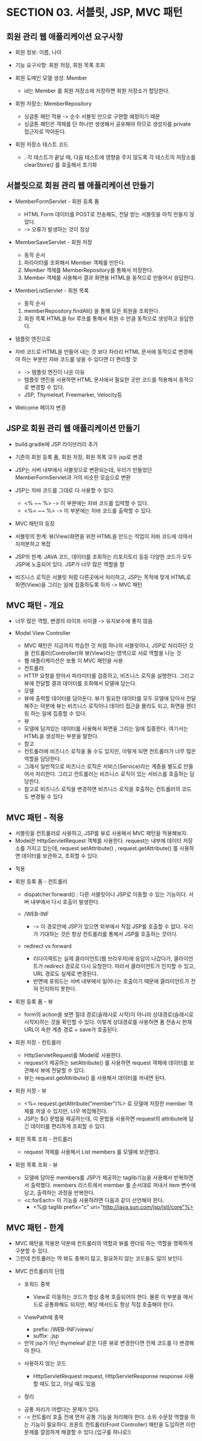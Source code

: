 # SECTION 03. 서블릿, JSP, MVC 패턴

## 회원 관리 웹 애플리케이션 요구사항

- 회원 정보: 이름, 나이
- 기능 요구사항: 회원 저장, 회원 목록 조회

- 회원 도메인 모델 생성: Member
    - id는 Member 를 회원 저장소에 저장하면 회원 저장소가 할당한다.

- 회원 저장소: MemberRepository
    - 싱글톤 패턴 적용 -> 순수 서블릿 만으로 구현할 예정이기 때문
    - 싱글톤 패턴은 객체를 단 하나만 생생해서 공유해야 하므로 생성자를 private 접근자로 막아둔다.

- 회원 저장소 테스트 코드
    - . 각 테스트가 끝날 때, 다음 테스트에 영향을 주지 않도록 각 테스트의 저장소를 clearStore() 를 호출해서 초기화

## 서블릿으로 회원 관리 웹 애플리케이션 만들기

- MemberFormServlet - 회원 등록 폼
    - HTML Form 데이터를 POST로 전송해도, 전달 받는 서블릿을 아직 만들지 않았다.    
    - -> 오류가 발생하는 것이 정상

- MemberSaveServlet - 회원 저장
    - 동작 순서
    1. 파라미터를 조회해서 Member 객체를 만든다.
    2. Member 객체를 MemberRepository를 통해서 저장한다.
    3. Member 객체를 사용해서 결과 화면용 HTML을 동적으로 만들어서 응답한다.

- MemberListServlet - 회원 목록
    - 동작 순서
    1. memberRepository.findAll() 을 통해 모든 회원을 조회한다.
    2. 회원 목록 HTML을 for 루프를 통해서 회원 수 만큼 동적으로 생성하고 응답한다.

* 템플릿 엔진으로

- 자바 코드로 HTML을 만들어 내는 것 보다 차라리 HTML 문서에 동적으로 변경해야 하는 부분만 자바 코드를 넣을 수 있다면 더 편리할 것
    - -> 템플릿 엔진이 나온 이유
    - 템플릿 엔진을 사용하면 HTML 문서에서 필요한 곳만 코드를 적용해서 동적으로 변경할 수 있다.
    - JSP, Thymeleaf, Freemarker, Velocity등

- Welcome 페이지 변경

## JSP로 회원 관리 웹 애플리케이션 만들기

- build.gradle에 JSP 라이브러리 추가

- 기존의 회원 등록 폼, 회원 저장, 회원 목록 모두 jsp로 변경
- JSP는 서버 내부에서 서블릿으로 변환되는데, 우리가 만들었던 MemberFormServlet과 거의 비슷한 모습으로 변환

- JSP는 자바 코드를 그대로 다 사용할 수 있다.
    - <% ~~ %>  -> 이 부분에는 자바 코드를 입력할 수 있다.
    - <%= ~~ %> -> 이 부분에는 자바 코드를 출력할 수 있다.

* MVC 패턴의 등장

- 서블릿의 한계: 뷰(View)화면을 위한 HTML을 만드는 작업이 자바 코드에 섞여서 지저분하고 복잡

- JSP의 한계: JAVA 코드, 데이터를 조회하는 리포지토리 등등 다양한 코드가 모두 JSP에 노출되어 있다. JSP가 너무 많은 역할을 함

- 비즈니스 로직은 서블릿 처럼 다른곳에서 처리하고, JSP는 목적에 맞게 HTML로 화면(View)을 그리는 일에 집중하도록 하자 -> MVC 패턴

## MVC 패턴 - 개요

- 너무 많은 역할, 변경의 라이프 사이클 -> 유지보수에 좋지 않음

* Model View Controller
    - MVC 패턴은 지금까지 학습한 것 처럼 하나의 서블릿이나, JSP로 처리하던 것을 컨트롤러(Controller)와 뷰(View)라는 영역으로 서로 역할을 나눈 것
    - 웹 애플리케이션은 보통 이 MVC 패턴을 사용

    * 컨트롤러
    - HTTP 요청을 받아서 파라미터를 검증하고, 비즈니스 로직을 실행한다. 그리고 뷰에 전달할 결과 데이터를 조회해서 모델에 담는다.

    * 모델
    - 뷰에 출력할 데이터를 담아둔다. 뷰가 필요한 데이터를 모두 모델에 담아서 전달해주는 덕분에 뷰는 비즈니스 로직이나 데이터 접근을 몰라도 되고, 화면을 렌더링 하는 일에 집중할 수 있다.

    * 뷰
    - 모델에 담겨있는 데이터를 사용해서 화면을 그리는 일에 집중한다. 여기서는 HTML을 생성하는 부분을 말한다.

    * 참고
    - 컨트롤러에 비즈니스 로직을 둘 수도 있지만, 이렇게 되면 컨트롤러가 너무 많은 역할을 담당한다. 
    - 그래서 일반적으로 비즈니스 로직은 서비스(Service)라는 계층을 별도로 만들어서 처리한다. 그리고 컨트롤러는 비즈니스 로직이 있는 서비스를 호출하는 담당한다. 
    - 참고로 비즈니스 로직을 변경하면 비즈니스 로직을 호출하는 컨트롤러의 코드도 변경될 수 있다

## MVC 패턴 - 적용

- 서블릿을 컨트롤러로 사용하고, JSP를 뷰로 사용해서 MVC 패턴을 적용해보자.
- Model은 HttpServletRequest 객체를 사용한다. request는 내부에 데이터 저장소를 가지고 있는데, request.setAttribute() , request.getAttribute() 를 사용하면 데이터를 보관하고, 조회할 수 있다.

* 적용

- 회원 등록 폼 - 컨트롤러
    -  dispatcher.forward() : 다른 서블릿이나 JSP로 이동할 수 있는 기능이다. 서버 내부에서 다시 호출이 발생한다.

    - /WEB-INF
        - -> 이 경로안에 JSP가 있으면 외부에서 직접 JSP를 호출할 수 없다. 우리가 기대하는 것은 항상 컨트롤러를 통해서 JSP를 호출하는 것이다.

    - redirect vs forward
        - 리다이렉트는 실제 클라이언트(웹 브라우저)에 응답이 나갔다가, 클라이언트가 redirect 경로로 다시 요청한다. 따라서 클라이언트가 인지할 수 있고, URL 경로도 실제로 변경된다. 
        - 반면에 포워드는 서버 내부에서 일어나는 호출이기 때문에 클라이언트가 전혀 인지하지 못한다.

- 회원 등록 폼 - 뷰
    -  form의 action을 보면 절대 경로(슬래시로 시작)이 아니라 상대경로(슬래시로 시작X)하는 것을 확인할 수 있다. 이렇게 상대경로를 사용하면 폼 전송시 현재 URL이 속한 계층 경로 + save가 호출된다.

- 회원 저장 - 컨트롤러
    - HttpServletRequest를 Model로 사용한다.
    - request가 제공하는 setAttribute() 를 사용하면 request 객체에 데이터를 보관해서 뷰에 전달할 수 있다.
    - 뷰는 request.getAttribute() 를 사용해서 데이터를 꺼내면 된다.

- 회원 저장 - 뷰
    -  <%= request.getAttribute("member")%> 로 모델에 저장한 member 객체를 꺼낼 수 있지만, 너무 복잡해진다.
    - JSP는 ${} 문법을 제공하는데, 이 문법을 사용하면 request의 attribute에 담긴 데이터를 편리하게 조회할 수 있다.

- 회원 목록 조회 - 컨트롤러
    - request 객체를 사용해서 List<Member> members 를 모델에 보관했다.

- 회원 목록 조회 - 뷰
    - 모델에 담아둔 members를 JSP가 제공하는 taglib기능을 사용해서 반복하면서 출력했다. members 리스트에서 member 를 순서대로 꺼내서 item 변수에 담고, 출력하는 과정을 반복한다.
    - <c:forEach> 이 기능을 사용하려면 다음과 같이 선언해야 한다.
        - <%@ taglib prefix="c" uri="http://java.sun.com/jsp/jstl/core"%>

## MVC 패턴 - 한계

- MVC 패턴을 적용한 덕분에 컨트롤러의 역할과 뷰를 렌더링 하는 역할을 명확하게 구분할 수 있다.
- 그런데 컨트롤러는 딱 봐도 중복이 많고, 필요하지 않는 코드들도 많이 보인다.

* MVC 컨트롤러의 단점

    * 포워드 중복
        - View로 이동하는 코드가 항상 중복 호출되어야 한다. 물론 이 부분을 메서드로 공통화해도 되지만, 해당 메서드도 항상 직접 호출해야 한다.

    * ViewPath에 중복
        - prefix: /WEB-INF/views/
        - suffix: .jsp
    - 만약 jsp가 아닌 thymeleaf 같은 다른 뷰로 변경한다면 전체 코드를 다 변경해야 한다.

    * 사용하지 않는 코드
        - HttpServletRequest request, HttpServletResponse response 사용할 때도 있고, 아닐 때도 있음

    * 정리
    - 공통 처리가 어렵다는 문제가 있다.
    - -> 컨트롤러 호출 전에 먼저 공통 기능을 처리해야 한다. 소위 수문장 역할을 하는 기능이 필요하다. 프론트 컨트롤러(Front Controller) 패턴을 도입하면 이런 문제를 깔끔하게 해결할 수 있다.(입구를 하나로!)


